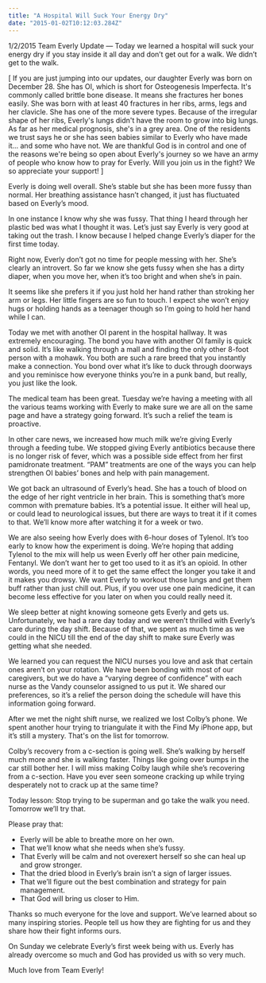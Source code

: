 ```yaml
---
title: "A Hospital Will Suck Your Energy Dry"
date: "2015-01-02T10:12:03.284Z"
---
```


1/2/2015 Team Everly Update — Today we learned a hospital will suck your energy dry if you stay inside it all day and don’t get out for a walk. We didn’t get to the walk.

[ If you are just jumping into our updates, our daughter Everly was born on December 28. She has OI, which is short for Osteogenesis Imperfecta. It's commonly called brittle bone disease. It means she fractures her bones easily. She was born with at least 40 fractures in her ribs, arms, legs and her clavicle. She has one of the more severe types. Because of the irregular shape of her ribs, Everly's lungs didn't have the room to grow into big lungs. As far as her medical prognosis, she's in a grey area. One of the residents we trust says he or she has seen babies similar to Everly who have made it... and some who have not. We are thankful God is in control and one of the reasons we're being so open about Everly's journey so we have an army of people who know how to pray for Everly. Will you join us in the fight? We so appreciate your support! ]

Everly is doing well overall. She’s stable but she has been more fussy than normal. Her breathing assistance hasn’t changed, it just has fluctuated based on Everly’s mood.

In one instance I know why she was fussy. That thing I heard through her plastic bed was what I thought it was. Let’s just say Everly is very good at taking out the trash. I know because I helped change Everly’s diaper for the first time today.

Right now, Everly don’t got no time for people messing with her. She’s clearly an introvert. So far we know she gets fussy when she has a dirty diaper, when you move her, when it’s too bright and when she’s in pain.

It seems like she prefers it if you just hold her hand rather than stroking her arm or legs. Her little fingers are so fun to touch. I expect she won’t enjoy hugs or holding hands as a teenager though so I’m going to hold her hand while I can.

Today we met with another OI parent in the hospital hallway. It was extremely encouraging. The bond you have with another OI family is quick and solid. It’s like walking through a mall and finding the only other 8-foot person with a mohawk. You both are such a rare breed that you instantly make a connection. You bond over what it’s like to duck through doorways and you reminisce how everyone thinks you’re in a punk band, but really, you just like the look.

The medical team has been great. Tuesday we’re having a meeting with all the various teams working with Everly to make sure we are all on the same page and have a strategy going forward. It’s such a relief the team is proactive.

In other care news, we increased how much milk we’re giving Everly through a feeding tube. We stopped giving Everly antibiotics because there is no longer risk of fever, which was a possible side effect from her first pamidronate treatment. “PAM” treatments are one of the ways you can help strengthen OI babies’ bones and help with pain management.

We got back an ultrasound of Everly’s head. She has a touch of blood on the edge of her right ventricle in her brain. This is something that’s more common with premature babies. It’s a potential issue. It either will heal up, or could lead to neurological issues, but there are ways to treat it if it comes to that. We’ll know more after watching it for a week or two.

We are also seeing how Everly does with 6-hour doses of Tylenol. It’s too early to know how the experiment is doing. We’re hoping that adding Tylenol to the mix will help us ween Everly off her other pain medicine, Fentanyl. We don’t want her to get too used to it as it’s an opioid. In other words, you need more of it to get the same effect the longer you take it and it makes you drowsy. We want Everly to workout those lungs and get them buff rather than just chill out. Plus, if you over use one pain medicine, it can become less effective for you later on when you could really need it.

We sleep better at night knowing someone gets Everly and gets us. Unfortunately, we had a rare day today and we weren’t thrilled with Everly’s care during the day shift. Because of that, we spent as much time as we could in the NICU till the end of the day shift to make sure Everly was getting what she needed.

We learned you can request the NICU nurses you love and ask that certain ones aren’t on your rotation. We have been bonding with most of our caregivers, but we do have a “varying degree of confidence” with each nurse as the Vandy counselor assigned to us put it. We shared our preferences, so it’s a relief the person doing the schedule will have this information going forward.

After we met the night shift nurse, we realized we lost Colby’s phone. We spent another hour trying to triangulate it with the Find My iPhone app, but it’s still a mystery. That's on the list for tomorrow.

Colby’s recovery from a c-section is going well. She’s walking by herself much more and she is walking faster. Things like going over bumps in the car still bother her. I will miss making Colby laugh while she’s recovering from a c-section. Have you ever seen someone cracking up while trying desperately not to crack up at the same time?

Today lesson: Stop trying to be superman and go take the walk you need. Tomorrow we’ll try that.

Please pray that:

- Everly will be able to breathe more on her own.
- That we’ll know what she needs when she’s fussy.
- That Everly will be calm and not overexert herself so she can heal up and grow stronger.
- That the dried blood in Everly’s brain isn’t a sign of larger issues.
- That we’ll figure out the best combination and strategy for pain management.
- That God will bring us closer to Him.

Thanks so much everyone for the love and support. We’ve learned about so many inspiring stories. People tell us how they are fighting for us and they share how their fight informs ours.

On Sunday we celebrate Everly’s first week being with us. Everly has already overcome so much and God has provided us with so very much.

Much love from Team Everly!
